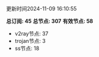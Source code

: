 更新时间2024-11-09 16:10:55

**总订阅: 45**
**总节点: 307**
**有效节点: 58**
- v2ray节点: 37
- trojan节点: 3
- ss节点: 18
